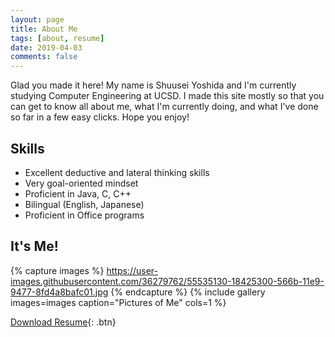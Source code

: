 ```yaml
---
layout: page
title: About Me
tags: [about, resume]
date: 2019-04-03
comments: false
---
```


Glad you made it here! My name is Shuusei Yoshida and I'm currently studying Computer Engineering at UCSD. I made this site mostly so that you can get to know all about me, what I'm currently doing, and what I've done so far in a few easy clicks. Hope you enjoy!

## Skills
* Excellent deductive and lateral thinking skills
* Very goal-oriented mindset
* Proficient in Java, C, C++
* Bilingual (English, Japanese)
* Proficient in Office programs

## It's Me!

{% capture images %}
    https://user-images.githubusercontent.com/36279762/55535130-18425300-566b-11e9-9477-8fd4a8bafc01.jpg
{% endcapture %}
{% include gallery images=images caption="Pictures of Me" cols=1 %}

[Download Resume](https://github.com/s1yoshid/s1yoshid.github.io/files/3042072/resume.pdf
){: .btn}
